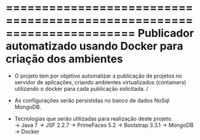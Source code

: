 ======================================================================
Publicador automatizado usando Docker para criação dos ambientes
======================================================================

- O projeto tem por objetivo automatizar a publicação de projetos no servidor de aplicações, criando ambientes virtualizados (containers) utilizando o docker para cada publicação solicitada.
/
- As configurações serão persistidas no banco de dados NoSql MongoDB.

- Tecnologias que serão utilizadas para realização deste projeto. <br />
-> Java 7
-> JSF 2.2.7
-> PrimeFaces 5.2
-> Bootstrap 3.3.1
-> MongoDB
-> Docker

